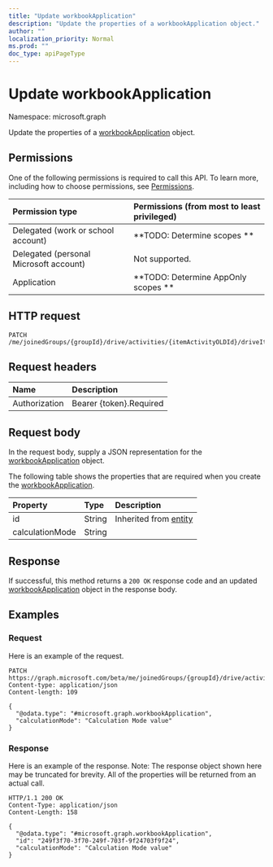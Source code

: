 ```yaml
---
title: "Update workbookApplication"
description: "Update the properties of a workbookApplication object."
author: ""
localization_priority: Normal
ms.prod: ""
doc_type: apiPageType
---
```


# Update workbookApplication

Namespace: microsoft.graph

Update the properties of a [workbookApplication](../resources/workbookapplication.md) object.

## Permissions
One of the following permissions is required to call this API. To learn more, including how to choose permissions, see [Permissions](/concepts/permissions-reference.md).

|Permission type|Permissions (from most to least privileged)|
|:---|:---|
|Delegated (work or school account)|**TODO: Determine scopes **|
|Delegated (personal Microsoft account)|Not supported.|
|Application|**TODO: Determine AppOnly scopes **|

## HTTP request
<!-- {
  "blockType": "ignored"
}
-->
``` http
PATCH /me/joinedGroups/{groupId}/drive/activities/{itemActivityOLDId}/driveItem/workbook/application
```

## Request headers
|Name|Description|
|:---|:---|
|Authorization|Bearer {token}.Required|

## Request body
In the request body, supply a JSON representation for the [workbookApplication](../resources/workbookapplication.md) object.

The following table shows the properties that are required when you create the [workbookApplication](../resources/workbookapplication.md).

|Property|Type|Description|
|:---|:---|:---|
|id|String| Inherited from [entity](../resources/entity.md)|
|calculationMode|String||



## Response
If successful, this method returns a `200 OK` response code and an updated [workbookApplication](../resources/workbookapplication.md) object in the response body.

## Examples

### Request
Here is an example of the request.
<!-- {
  "blockType": "request",
  "name": "update_workbookapplication"
}
-->
``` http
PATCH https://graph.microsoft.com/beta/me/joinedGroups/{groupId}/drive/activities/{itemActivityOLDId}/driveItem/workbook/application
Content-type: application/json
Content-length: 109

{
  "@odata.type": "#microsoft.graph.workbookApplication",
  "calculationMode": "Calculation Mode value"
}
```

### Response
Here is an example of the response. Note: The response object shown here may be truncated for brevity. All of the properties will be returned from an actual call.
<!-- {
  "blockType": "response",
  "truncated": true
}
-->
``` http
HTTP/1.1 200 OK
Content-Type: application/json
Content-Length: 158

{
  "@odata.type": "#microsoft.graph.workbookApplication",
  "id": "249f3f70-3f70-249f-703f-9f24703f9f24",
  "calculationMode": "Calculation Mode value"
}
```

